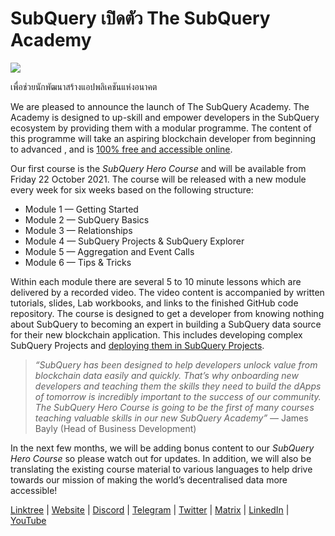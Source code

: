 # SubQuery เปิดตัว The SubQuery Academy

![](https://miro.medium.com/max/700/1*5zmCSCrmqL2gGE-BP_6rDQ.png)

เพื่อช่วยนักพัฒนาสร้างแอปพลิเคชันแห่งอนาคต

We are pleased to announce the launch of The SubQuery Academy. The Academy is designed to up-skill and empower developers in the SubQuery ecosystem by providing them with a modular programme. The content of this programme will take an aspiring blockchain developer from beginning to advanced , and is  [100% free and accessible online](https://doc.subquery.network/).

Our first course is the  *SubQuery Hero Course*  and will be available from Friday 22 October 2021. The course will be released with a new module every week for six weeks based on the following structure:

-   Module 1 — Getting Started
-   Module 2 — SubQuery Basics
-   Module 3 — Relationships
-   Module 4 — SubQuery Projects & SubQuery Explorer
-   Module 5 — Aggregation and Event Calls
-   Module 6 — Tips & Tricks

Within each module there are several 5 to 10 minute lessons which are delivered by a recorded video. The video content is accompanied by written tutorials, slides, Lab workbooks, and links to the finished GitHub code repository. The course is designed to get a developer from knowing nothing about SubQuery to becoming an expert in building a SubQuery data source for their new blockchain application. This includes developing complex SubQuery Projects and  [deploying them in SubQuery Projects](https://project.subquery.network/).
> *“SubQuery has been designed to help developers unlock value from blockchain data easily and quickly. That’s why onboarding new developers and teaching them the skills they need to build the dApps of tomorrow is incredibly important to the success of our community. The SubQuery Hero Course is going to be the first of many courses teaching valuable skills in our new SubQuery Academy”* — James Bayly (Head of Business Development)

In the next few months, we will be adding bonus content to our *SubQuery Hero Course* so please watch out for updates. In addition, we will also be translating the existing course material to various languages to help drive towards our mission of making the world’s decentralised data more accessible!

[Linktree](https://linktr.ee/subquerynetwork)  |  [Website](https://subquery.network/)  |  [Discord](https://discord.com/invite/78zg8aBSMG)  |  [Telegram](https://t.me/subquerynetwork)  |  [Twitter](https://twitter.com/subquerynetwork)  |  [Matrix](https://matrix.to/#/#subquery:matrix.org)  |  [LinkedIn](https://www.linkedin.com/company/subquery)  |  [YouTube](https://www.youtube.com/channel/UCi1a6NUUjegcLHDFLr7CqLw)
